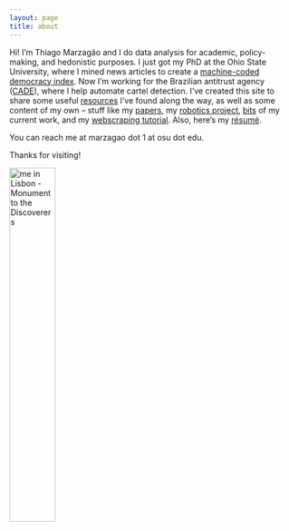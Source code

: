 ```yaml
---
layout: page
title: about
---
```


Hi! I’m Thiago Marzagão and I do data analysis for academic, policy-making, and hedonistic purposes. I just got my PhD at the Ohio State University, where I mined news articles to create a [machine-coded democracy index](http://ssrn.com/abstract=2412325). Now I’m working for the Brazilian antitrust agency ([CADE](http://cade.gov.br/)), where I help automate cartel detection. I’ve created this site to share some useful [resources](http://thiagomarzagao.com/resources/) I’ve found along the way, as well as some content of my own – stuff like my [papers](http://thiagomarzagao.com/papers/), my [robotics project](https://github.com/thiagomarzagao/ev3py), [bits](http://thiagomarzagao.com/2015/01/20/classifying-goods-and-services/) of my current work, and my [webscraping tutorial](http://thiagomarzagao.com/2013/11/12/webscraping-with-selenium-part-1/). Also, here’s my [résumé](https://thiagomarzagao.files.wordpress.com/2014/12/resume_thiagomarzagc3a3o.pdf).

You can reach me at marzagao dot 1 at osu dot edu.

Thanks for visiting!

<img src="http://i.imgur.com/7L0c53hl.jpg" title="me in Lisbon - Monument to the Discoverers" height="40%" width="40%" /></a>